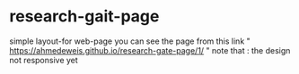 # research-gait-page
simple layout-for web-page
you can see the page from this link " https://ahmedeweis.github.io/research-gate-page/1/ "
note that : the design not responsive yet
